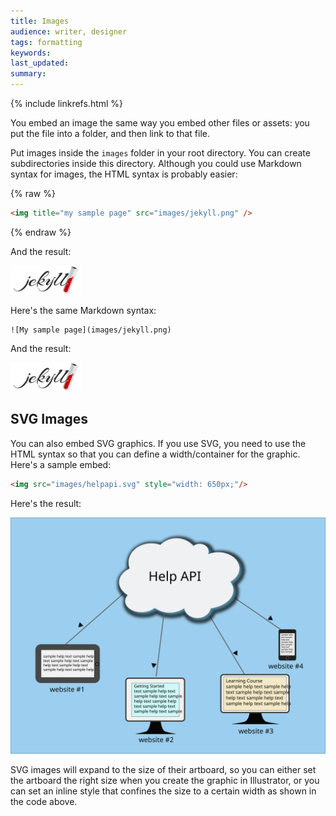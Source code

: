 ```yaml
---
title: Images
audience: writer, designer
tags: formatting
keywords: 
last_updated: 
summary: 
---
```

{% include linkrefs.html %} 

You embed an image the same way you embed other files or assets: you put the file into a folder, and then link to that file. 

Put images inside the `images` folder in your root directory. You can create subdirectories inside this directory. Although you could use Markdown syntax for images, the HTML syntax is probably easier:

{% raw %}
```html
<img title="my sample page" src="images/jekyll.png" />
```
{% endraw %}

And the result:

<img title="my sample image" src="images/jekyll.png">

Here's the same Markdown syntax:

```
![My sample page](images/jekyll.png)
```

And the result:

![My sample page](images/jekyll.png)


## SVG Images

You can also embed SVG graphics. If you use SVG, you need to use the HTML syntax so that you can define a width/container for the graphic. Here's a sample embed:

```html
<img src="images/helpapi.svg" style="width: 650px;"/>
```

Here's the result:

<img src="images/helpapi.svg" style="width: 650px;"/>

SVG images will expand to the size of their artboard, so you can either set the artboard the right size when you create the graphic in Illustrator, or you can set an inline style that confines the size to a certain width as shown in the code above.

